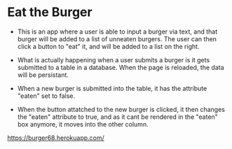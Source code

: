 # Eat the Burger

- This is an app where a user is able to input a burger via text, and that burger will be added to a list of unneaten burgers. The user can then click a button to "eat" it, and will be added to a list on the right.

- What is actually happening when a user submits a burger is it gets submitted to a table in a database. When the page is reloaded, the data will be persistant.

- When a new burger is submitted into the table, it has the attribute "eaten" set to false.

- When the button attatched to the new burger is clicked, it then changes the "eaten" attribute to true, and as it cant be rendered in the "eaten" box anymore, it moves into the other column.

https://burger68.herokuapp.com/